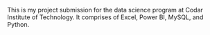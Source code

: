 This is my project submission for the data science program at Codar Institute of Technology. It comprises of Excel, Power BI, MySQL, and Python.

